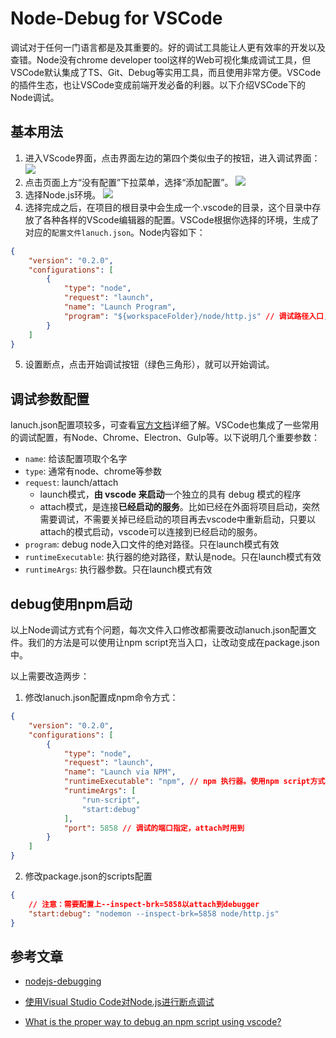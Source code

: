 # Node-Debug for VSCode

调试对于任何一门语言都是及其重要的。好的调试工具能让人更有效率的开发以及查错。Node没有chrome developer tool这样的Web可视化集成调试工具，但VSCode默认集成了TS、Git、Debug等实用工具，而且使用非常方便。VSCode的插件生态，也让VSCode变成前端开发必备的利器。以下介绍VSCode下的Node调试。

## 基本用法

1. 进入VScode界面，点击界面左边的第四个类似虫子的按钮，进入调试界面：
![](https://segmentfault.com/img/bVMhsN?w=640&h=342)
2. 点击页面上方“没有配置”下拉菜单，选择“添加配置”。
![](https://segmentfault.com/img/bVMhsO?w=640&h=571)
3. 选择Node.js环境。
![](https://segmentfault.com/img/bVMhsP?w=640&h=107)
4. 选择完成之后，在项目的根目录中会生成一个.vscode的目录，这个目录中存放了各种各样的VScode编辑器的配置。VSCode根据你选择的环境，生成了对应的`配置文件lanuch.json`。Node内容如下：
``` json
{
    "version": "0.2.0",
    "configurations": [
        {
            "type": "node",
            "request": "launch",
            "name": "Launch Program",
            "program": "${workspaceFolder}/node/http.js" // 调试路径入口,需要根据自己项目进行配置
        }
    ]
}
```
5. 设置断点，点击开始调试按钮（绿色三角形），就可以开始调试。

## 调试参数配置
lanuch.json配置项较多，可查看[官方文档](https://code.visualstudio.com/docs/nodejs/nodejs-debugging)详细了解。VSCode也集成了一些常用的调试配置，有Node、Chrome、Electron、Gulp等。以下说明几个重要参数：
* `name`: 给该配置项取个名字
* `type`: 通常有node、chrome等参数
* `request`: launch/attach
    * launch模式，**由 vscode 来启动**一个独立的具有 debug 模式的程序
    * attach模式，是连接**已经启动的服务**。比如已经在外面将项目启动，突然需要调试，不需要关掉已经启动的项目再去vscode中重新启动，只要以attach的模式启动，vscode可以连接到已经启动的服务。
* `program`: debug node入口文件的绝对路径。只在launch模式有效
* `runtimeExecutable`: 执行器的绝对路径，默认是node。只在launch模式有效
* `runtimeArgs`: 执行器参数。只在launch模式有效

## debug使用npm启动

以上Node调试方式有个问题，每次文件入口修改都需要改动lanuch.json配置文件。我们的方法是可以使用让npm script充当入口，让改动变成在package.json中。

以上需要改造两步：
1. 修改lanuch.json配置成npm命令方式：
``` json
{
    "version": "0.2.0",
    "configurations": [
        {
            "type": "node",
            "request": "launch",
            "name": "Launch via NPM",
            "runtimeExecutable": "npm", // npm 执行器。使用npm script方式作为入口
            "runtimeArgs": [
                "run-script",
                "start:debug"
            ],
            "port": 5858 // 调试的端口指定，attach时用到
        }
    ]
}
```
2. 修改package.json的scripts配置
``` json
{
    // 注意：需要配置上--inspect-brk=5858以attach到debugger
    "start:debug": "nodemon --inspect-brk=5858 node/http.js"
}
```

## 参考文章

* [nodejs-debugging](https://code.visualstudio.com/docs/nodejs/nodejs-debugging)

* [使用Visual Studio Code对Node.js进行断点调试](https://segmentfault.com/a/1190000009084576)

* [What is the proper way to debug an npm script using vscode?
](https://stackoverflow.com/questions/43210203/what-is-the-proper-way-to-debug-an-npm-script-using-vscode)